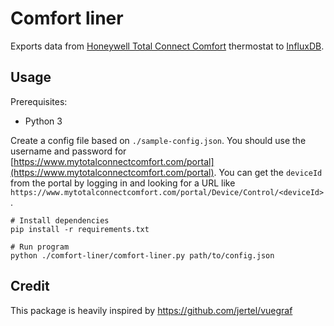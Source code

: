 # Comfort liner

Exports data from [Honeywell Total Connect Comfort](https://www.resideo.com/us/en/total-connect-comfort-app/) thermostat to [InfluxDB](https://influxdata.com).

## Usage

Prerequisites:
- Python 3

Create a config file based on `./sample-config.json`. You should use the username and password for [https://www.mytotalconnectcomfort.com/portal](https://www.mytotalconnectcomfort.com/portal). You can get the `deviceId` from the portal by logging in and looking for a URL like `https://www.mytotalconnectcomfort.com/portal/Device/Control/<deviceId>`.

```
# Install dependencies
pip install -r requirements.txt

# Run program
python ./comfort-liner/comfort-liner.py path/to/config.json
```

## Credit

This package is heavily inspired by https://github.com/jertel/vuegraf
